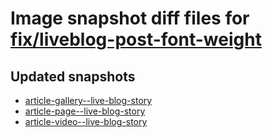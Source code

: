 # Image snapshot diff files for [fix/liveblog-post-font-weight](https://github.com/brightsitesconsulting/standard-pwamp/pull/476)

## Updated snapshots
- [article-gallery--live-blog-story](./article-gallery--live-blog-story)
- [article-page--live-blog-story](./article-page--live-blog-story)
- [article-video--live-blog-story](./article-video--live-blog-story)
